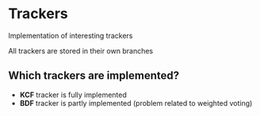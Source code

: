 # Trackers
Implementation of interesting trackers

All trackers are stored in their own branches

## Which trackers are implemented?

- **KCF** tracker is fully implemented
- **BDF** tracker is partly implemented (problem related to weighted voting)
